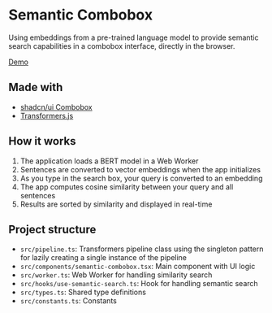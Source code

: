 # Semantic Combobox

Using embeddings from a pre-trained language model to provide semantic search capabilities in a combobox interface, directly in the browser.

[Demo](https://codesandbox.io/p/devbox/github/oaarnikoivu/semantic-combobox)

## Made with

- [shadcn/ui Combobox](https://ui.shadcn.com/docs/components/combobox)
- [Transformers.js](https://huggingface.co/docs/transformers.js/en/index)

## How it works

1. The application loads a BERT model in a Web Worker
2. Sentences are converted to vector embeddings when the app initializes
3. As you type in the search box, your query is converted to an embedding
4. The app computes cosine similarity between your query and all sentences
5. Results are sorted by similarity and displayed in real-time

## Project structure

- `src/pipeline.ts`: Transformers pipeline class using the singleton pattern for lazily creating a single instance of the pipeline
- `src/components/semantic-combobox.tsx`: Main component with UI logic
- `src/worker.ts`: Web Worker for handling similarity search
- `src/hooks/use-semantic-search.ts`: Hook for handling semantic search
- `src/types.ts`: Shared type definitions
- `src/constants.ts`: Constants
